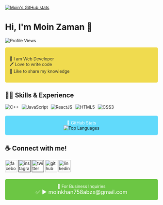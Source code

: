 <!-- Add a header with your name and a greeting -->
[![Moin's GitHub stats](https://github-readme-stats.vercel.app/api?username=moin-zaman&show_icons=true&theme=radical)](https://github.com/moin-zaman/github-readme-stats)

# Hi, I'm Moin Zaman 👋

<!-- Add a badge for profile views -->
![Profile Views](https://komarev.com/ghpvc/?username=moin-zaman)

<!-- Add a section about yourself with a colorful background -->
<div style="background-color: #f0db4f; padding: 15px; border-radius: 5px;">
  <p style="color: #333;">
    👑 I am Web Developer <br> 
    🖊️ Love to write code <br> 
    🎤 Like to share my knowledge
  </p>
</div>

<!-- Add a section for skills and experience with icons -->
## 👨‍💻 Skills & Experience
<div style="display: flex; gap: 10px; margin-bottom: 20px;">
  <img src="https://img.icons8.com/color/48/000000/c-plus-plus-logo.png" alt="C++">
  <img src="https://img.icons8.com/color/48/000000/javascript.png" alt="JavaScript">
  <img src="https://img.icons8.com/color/48/000000/react-native.png" alt="ReactJS">
  <img src="https://img.icons8.com/color/48/000000/html-5.png" alt="HTML5">
  <img src="https://img.icons8.com/color/48/000000/css3.png" alt="CSS3">
</div>

<!-- Add a section for GitHub stats with a colorful background -->
<div style="background-color: #61dafb; padding: 15px; border-radius: 5px; text-align: center;">
  <p style="color: #fff; margin: 0;">
    🚀 GitHub Stats
  </p>
  <img src="https://github-readme-stats.vercel.app/api/top-langs/?username=moin-zaman&layout=compact" alt="Top Languages">
</div>

<!-- Add a section to connect with you with animated social media icons -->
## ☕ Connect with me!
[<img src='https://camo.githubusercontent.com/2d1ffa69dd491ebeca01b2098cf8233dd09950ff5895abccd5b455ca442abc59/68747470733a2f2f696d672e736869656c64732e696f2f62616467652f46616365626f6f6b2d3138373746323f7374796c653d666f722d7468652d6261646765266c6f676f3d66616365626f6f6b266c6f676f436f6c6f723d7768697465' alt='facebook' height='40'>]([https://www.facebook.com/shovoalways](https://www.facebook.com/profile.php?id=100045628927853))  [<img src='https://camo.githubusercontent.com/b3d4671768bd0f9b6c8f410a25a96e0c5a4d135208d8910461e986f97e7985ab/68747470733a2f2f696d672e736869656c64732e696f2f62616467652f496e7374616772616d2d4534343035463f7374796c653d666f722d7468652d6261646765266c6f676f3d696e7374616772616d266c6f676f436f6c6f723d7768697465' alt='instagram' height='40'>]()  [<img src='https://camo.githubusercontent.com/5d03c86f6a75f7cbe80d135d9162fbf6dc46a31253cf30a8e9bb8279b4d574d3/68747470733a2f2f696d672e736869656c64732e696f2f62616467652f547769747465722d3144413146323f7374796c653d666f722d7468652d6261646765266c6f676f3d74776974746572266c6f676f436f6c6f723d7768697465' alt='twitter' height='40'>]()  [<img src='https://camo.githubusercontent.com/bd2bd127c104ba5c98bb12c70801b075aee1f040009089510f69554300e7ff41/68747470733a2f2f696d672e736869656c64732e696f2f62616467652f4769742d4630353033323f7374796c653d666f722d7468652d6261646765266c6f676f3d676974266c6f676f436f6c6f723d7768697465' alt='github' height='40'>](https://github.com/moin-zaman)  [<img src='https://camo.githubusercontent.com/a80d00f23720d0bc9f55481cfcd77ab79e141606829cf16ec43f8cacc7741e46/68747470733a2f2f696d672e736869656c64732e696f2f62616467652f4c696e6b6564496e2d3030373742353f7374796c653d666f722d7468652d6261646765266c6f676f3d6c696e6b6564696e266c6f676f436f6c6f723d7768697465' alt='linkedin' height='40'>]([https://www.linkedin.com/in/shovoalways/](https://www.linkedin.com/in/moin-zaman-0b1879165/))  

<!-- Add a section for business inquiries with a colorful background -->
<div style="background-color: #6cc644; padding: 15px; border-radius: 5px; text-align: center; margin-top: 20px;">
  <p style="color: #fff; margin: 0;">
    📧 For Business Inquiries
  </p>
  <p style="color: #fff; font-size: 18px; margin: 0;">
    ✅  ► moinkhan758abzx@gmail.com
  </p>
</div>

